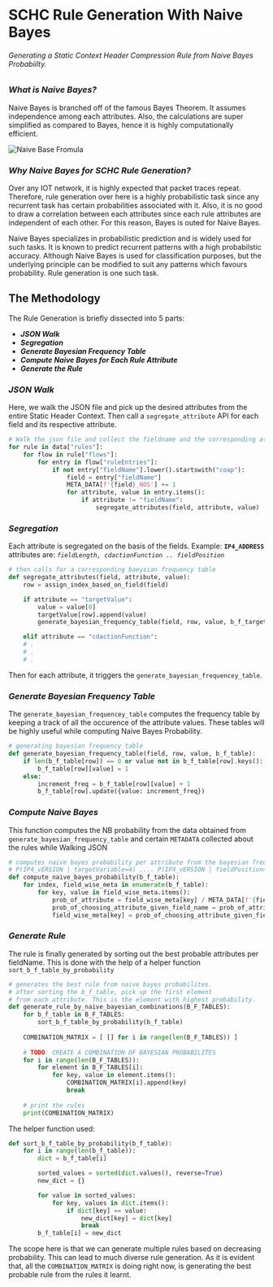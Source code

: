 # SCHC Rule Generation With Naive Bayes
###### Generating a Static Context Header Compression Rule from Naive Bayes Probabiilty.

### *What is Naive Bayes?*
Naive Bayes is branched off of the famous Bayes Theorem. It assumes independence among each attributes. Also, the calculations are super simplified as compared to Bayes, hence it is highly computationally efficient.

![Naive Base Fromula](https://i.imgur.com/3cl5oDz.png)

### *Why Naive Bayes for SCHC Rule Generation?*
Over any IOT network, it is highly expected that packet traces repeat. Therefore, rule generation over here is a highly probabilistic task since any recurrent task has certain probabilities associated with it. Also, it is no good to draw a correlation between each attributes since each rule attributes are independent of each other. For this reason, Bayes is outed for Naive Bayes. 

Naive Bayes specializes in probabilistic prediction and is widely used for such tasks. It is known to predict recurrent patterns with a high probabilstic accuracy. Although Naive Bayes is used for classification purposes, but the underlying principle can be modified to suit any patterns which favours probability. Rule generation is one such task.

## The Methodology
The Rule Generation is briefly dissected into 5 parts:
- **_JSON Walk_**
- **_Segregation_**
- **_Generate Bayesian Frequency Table_**
- **_Compute Naive Bayes for Each Rule Attribute_**
- **_Generate the Rule_**

### *JSON Walk*
Here, we walk the JSON file and pick up the desired attributes from the entire Static Header Context. Then call a `segregate_attribute` API for each field and its respective attribute.

```python
# Walk the json file and collect the fieldname and the corresponding attributes
for rule in data["rules"]:
    for flow in rule["flows"]:
        for entry in flow["ruleEntries"]:
            if not entry["fieldName"].lower().startswith("coap"):
                field = entry["fieldName"]
                META_DATA[f'{field}_NOS'] += 1
                for attribute, value in entry.items():
                    if attribute != "fieldName":
                        segregate_attributes(field, attribute, value)
```

### *Segregation*
Each attribute is segregated on the basis of the fields. Example: **`IP4_ADDRESS`** attributes are: *`fieldLength, cdactionFunction .. fieldPosition`*

```python
# then calls for a corresponding baeysian frequency table
def segregate_attributes(field, attribute, value):
    row = assign_index_based_on_field(field)

    if attribute == "targetValue":
        value = value[0]
        targetValue[row].append(value)
        generate_bayesian_frequency_table(field, row, value, b_f_targetValue)

    elif attribute == "cdactionFunction":
    # .
    # .
    # .
```
Then for each attribute, it triggers the `generate_bayesian_frequencey_table`.

### *Generate Bayesian Frequency Table*
The `generate_bayesian_frequencey_table` computes the frequency table by keeping a track of all the occurence of the attribute values. These tables will be highly useful while computing Naive Bayes Probability.

```python
# generating bayesian frequency table
def generate_bayesian_frequency_table(field, row, value, b_f_table):
    if len(b_f_table[row]) == 0 or value not in b_f_table[row].keys():
        b_f_table[row][value] = 1
    else:
        increment_freq = b_f_table[row][value] + 1
        b_f_table[row].update({value: increment_freq})
```

### *Compute Naive Bayes*
This function computes the NB probability from the data obtained from `generate_bayesian_frequency_table` and certain `METADATA` collected about the rules while Walking JSON

```python
# computes naive bayes probability per attribute from the bayesian freq table
# P(IP4_vERSION | targetVariable=4) .... P(IP4_vERSION | fieldPosition=1)
def compute_naive_bayes_probability(b_f_table):
    for index, field_wise_meta in enumerate(b_f_table):
        for key, value in field_wise_meta.items():
            prob_of_attribute = field_wise_meta[key] / META_DATA[f'{fieldName[index]}_NOS']
            prob_of_choosing_attribute_given_field_name = prob_of_attribute * (1/len(fieldName))
            field_wise_meta[key] = prob_of_choosing_attribute_given_field_name
```

### *Generate Rule*
The rule is finally generated by sorting out the best probable attributes per fieldName. This is done with the help of a helper function `sort_b_f_table_by_probability`

```python
# generates the best rule from naive bayes probabilites.
# after sorting the b_f_table, pick up the first element
# from each attribute. This is the element with highest probability.
def generate_rule_by_naive_bayesian_combinations(B_F_TABLES):
    for b_f_table in B_F_TABLES:
        sort_b_f_table_by_probability(b_f_table)
    
    COMBINATION_MATRIX = [ [] for i in range(len(B_F_TABLES)) ]
    
    # TODO: CREATE A COMBINATION OF BAYESIAN PROBABILITES
    for i in range(len(B_F_TABLES)):
        for element in B_F_TABLES[i]:
            for key, value in element.items():
                COMBINATION_MATRIX[i].append(key)
                break
    
    # print the rules
    print(COMBINATION_MATRIX)
```

The helper function used:
```python
def sort_b_f_table_by_probability(b_f_table):
    for i in range(len(b_f_table)):
        dict = b_f_table[i]

        sorted_values = sorted(dict.values(), reverse=True)
        new_dict = {}

        for value in sorted_values:
            for key, values in dict.items():
                if dict[key] == value:
                    new_dict[key] = dict[key]
                    break
        b_f_table[i] = new_dict
```
The scope here is that we can generate multiple rules based on decreasing probability. This can lead to much diverse rule generation. As it is evident that, all the `COMBINATION_MATRIX` is doing right now, is generating the best probable rule from the rules it learnt.
